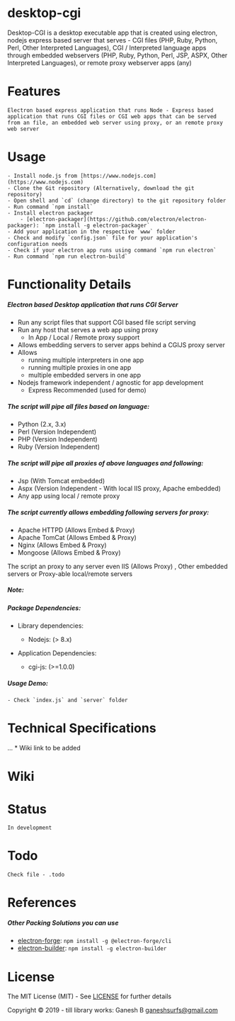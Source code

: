 # desktop-cgi
Desktop-CGI is a desktop executable app that is created using electron, nodejs express based server that serves - CGI files (PHP, Ruby, Python, Perl, Other Interpreted Languages), CGI / Interpreted language apps through embedded webservers (PHP, Ruby, Python, Perl, JSP, ASPX, Other Interpreted Languages), or remote proxy webserver apps (any) 


# Features

    Electron based express application that runs Node - Express based application that runs CGI files or CGI web apps that can be served from an file, an embedded web server using proxy, or an remote proxy web server


# Usage

    - Install node.js from [https://www.nodejs.com](https://www.nodejs.com)
    - Clone the Git repository (Alternatively, download the git repository)
    - Open shell and `cd` (change directory) to the git repository folder
    - Run command `npm install`
    - Install electron packager
        - [electron-packager](https://github.com/electron/electron-packager): `npm install -g electron-packager`
    - Add your application in the respective `www` folder
    - Check and modify `config.json` file for your application's configuration needs
    - Check if your electron app runs using command `npm run electron`
    - Run command `npm run electron-build`


# Functionality Details


##### Electron based Desktop application that runs CGI Server

* Run any script files that support CGI based file script serving
* Run any host that serves a web app using proxy 
    - In App / Local / Remote proxy support
* Allows embedding servers to server apps behind a CGIJS proxy server
* Allows
    - running multiple interpreters in one app
    - running multiple proxies in one app
    - multiple embedded servers in one app
* Nodejs framework independent / agnostic for app development
    - Express Recommended (used for demo)


##### The script will pipe all files based on language:

* Python (2.x, 3.x)
* Perl (Version Independent)
* PHP (Version Independent)
* Ruby (Version Independent)
<!-- * JSP (Version Independent) -->


##### The script will pipe all proxies of above languages and following:

* Jsp (With Tomcat embedded)
* Aspx (Version Independent - With local IIS proxy, Apache embedded)
* Any app using local / remote proxy


##### The script currently allows embedding following servers for proxy:

* Apache HTTPD (Allows Embed & Proxy)
* Apache TomCat (Allows Embed & Proxy)
* Nginx (Allows Embed & Proxy)
* Mongoose (Allows Embed & Proxy)

The script an proxy to any server even IIS (Allows Proxy) , Other embedded servers or Proxy-able local/remote servers


##### Note:


##### Package Dependencies:

* Library dependencies:
    - Nodejs: (> 8.x)

* Application Dependencies:
    - cgi-js: (>=1.0.0)


##### Usage Demo:

    - Check `index.js` and `server` folder


# Technical Specifications

...  * Wiki link to be added


# Wiki


# Status

    In development


# Todo

    Check file - .todo


# References

##### Other Packing Solutions you can use

- [electron-forge](https://github.com/electron-userland/electron-forge): `npm install -g @electron-forge/cli`
- [electron-builder](https://github.com/electron-userland/electron-builder): `npm install -g electron-builder`

# License

The MIT License (MIT) - See [LICENSE](./LICENSE) for further details


Copyright © 2019 - till library works:
    Ganesh B <ganeshsurfs@gmail.com>

